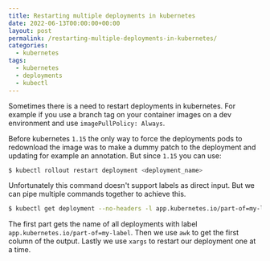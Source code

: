 ```yaml
---
title: Restarting multiple deployments in kubernetes
date: 2022-06-13T00:00:00+00:00
layout: post
permalink: /restarting-multiple-deployments-in-kubernetes/
categories:
  - kubernetes
tags:
  - kubernetes
  - deployments
  - kubectl
---
```


Sometimes there is a need to restart deployments in kubernetes. For example if you use a branch tag on your container images on a dev environment and use `imagePullPolicy: Always`.

Before kubernetes `1.15` the only way to force the deployments pods to redownload the image was to make a dummy patch to the deployment and updating for example an annotation. But since `1.15` you can use:
```sh
$ kubectl rollout restart deployment <deployment_name>
```
 Unfortunately this command doesn't support labels as direct input. But we can pipe multiple commands together to achieve this.

```sh
$ kubectl get deployment --no-headers -l app.kubernetes.io/part-of=my-label | awk '{ print $1; }' | xargs kubectl rollout restart deployment
```
The first part gets the name of all deployments with label `app.kubernetes.io/part-of=my-label`. Then we use `awk` to get the first column of the output. Lastly we use `xargs` to restart our deployment one at a time.
